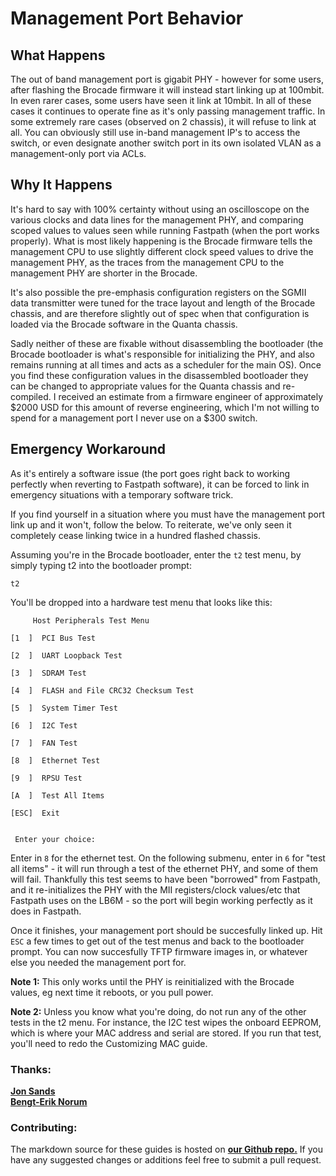 # Management Port Behavior

## What Happens
The out of band management port is gigabit PHY - however for some users, after flashing the Brocade firmware it will instead start linking up at 100mbit. In even rarer cases, some users have seen it link at 10mbit. In all of these cases it continues to operate fine as it's only passing management traffic. In some extremely rare cases (observed on 2 chassis), it will refuse to link at all. You can obviously still use in-band management IP's to access the switch, or even designate another switch port in its own isolated VLAN as a management-only port via ACLs. 

## Why It Happens
It's hard to say with 100% certainty without using an oscilloscope on the various clocks and data lines for the management PHY, and comparing scoped values to values seen while running Fastpath (when the port works properly). What is most likely happening is the Brocade firmware tells the management CPU to use slightly different clock speed values to drive the management PHY, as the traces from the management CPU to the management PHY are shorter in the Brocade.  

It's also possible the pre-emphasis configuration registers on the SGMII data transmitter were tuned for the trace layout and length of the Brocade chassis, and are therefore slightly out of spec when that configuration is loaded via the Brocade software in the Quanta chassis.  

Sadly neither of these are fixable without disassembling the bootloader (the Brocade bootloader is what's responsible for initializing the PHY, and also remains running at all times and acts as a scheduler for the main OS). Once you find these configuration values in the disassembled bootloader they can be changed to appropriate values for the Quanta chassis and re-compiled. I received an estimate from a firmware engineer of approximately $2000 USD for this amount of reverse engineering, which I'm not willing to spend for a management port I never use on a $300 switch.

## Emergency Workaround
As it's entirely a software issue (the port goes right back to working perfectly when reverting to Fastpath software), it can be forced to link in emergency situations with a temporary software trick.

If you find yourself in a situation where you must have the management port link up and it won't, follow the below. To reiterate, we've only seen it completely cease linking twice in a hundred flashed chassis.  

Assuming you're in the Brocade bootloader, enter the ```t2``` test menu, by simply typing t2 into the bootloader prompt:

```
t2
```

You'll be dropped into a hardware test menu that looks like this:
```
     Host Peripherals Test Menu

[1  ]  PCI Bus Test

[2  ]  UART Loopback Test

[3  ]  SDRAM Test

[4  ]  FLASH and File CRC32 Checksum Test

[5  ]  System Timer Test

[6  ]  I2C Test

[7  ]  FAN Test

[8  ]  Ethernet Test

[9  ]  RPSU Test

[A  ]  Test All Items

[ESC]  Exit


 Enter your choice:
```
Enter in ```8``` for the ethernet test. On the following submenu, enter in ```6``` for "test all items" - it will run through a test of the ethernet PHY, and some of them will fail. Thankfully this test seems to have been "borrowed" from Fastpath, and it re-initializes the PHY with the MII registers/clock values/etc that Fastpath uses on the LB6M - so the port will begin working perfectly as it does in Fastpath.  

Once it finishes, your management port should be succesfully linked up. Hit ```ESC``` a few times to get out of the test menus and back to the bootloader prompt. You can now succesfully TFTP firmware images in, or whatever else you needed the management port for.  

**Note 1:** This only works until the PHY is reinitialized with the Brocade values, eg next time it reboots, or you pull power.  

**Note 2:** Unless you know what you're doing, do not run any of the other tests in the t2 menu. For instance, the I2C test wipes the onboard EEPROM, which is where your MAC address and serial are stored. If you run that test, you'll need to redo the Customizing MAC guide.


### Thanks:
[**Jon Sands**](http://fohdeesha.com/)  
[**Bengt-Erik Norum**](http://amateurfoundation.org/)  

### Contributing:
The markdown source for these guides is hosted on [**our Github repo.**](https://github.com/Fohdeesha/quanta-brocade) If you have any suggested changes or additions feel free to submit a pull request.  
